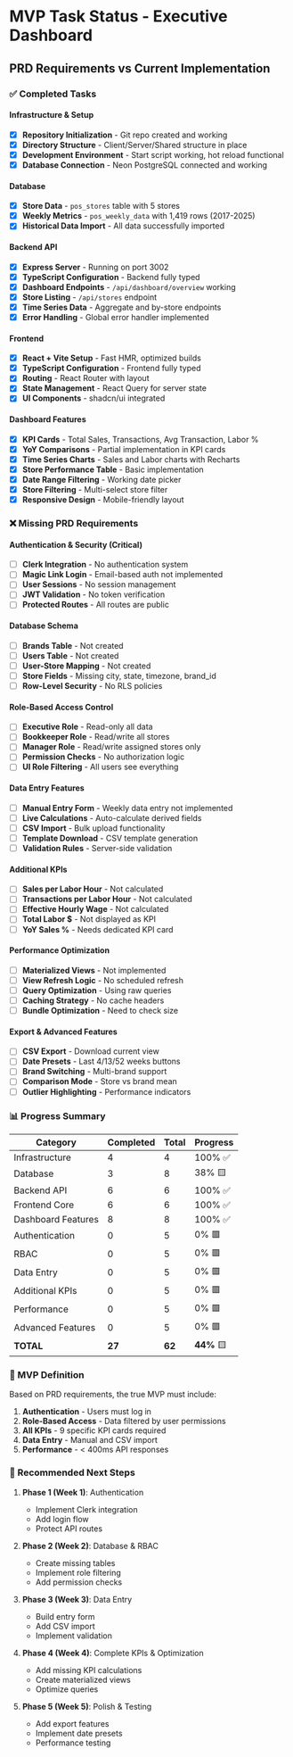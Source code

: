 # MVP Task Status - Executive Dashboard

## PRD Requirements vs Current Implementation

### ✅ Completed Tasks

#### Infrastructure & Setup
- [x] **Repository Initialization** - Git repo created and working
- [x] **Directory Structure** - Client/Server/Shared structure in place
- [x] **Development Environment** - Start script working, hot reload functional
- [x] **Database Connection** - Neon PostgreSQL connected and working

#### Database
- [x] **Store Data** - `pos_stores` table with 5 stores
- [x] **Weekly Metrics** - `pos_weekly_data` with 1,419 rows (2017-2025)
- [x] **Historical Data Import** - All data successfully imported

#### Backend API
- [x] **Express Server** - Running on port 3002
- [x] **TypeScript Configuration** - Backend fully typed
- [x] **Dashboard Endpoints** - `/api/dashboard/overview` working
- [x] **Store Listing** - `/api/stores` endpoint
- [x] **Time Series Data** - Aggregate and by-store endpoints
- [x] **Error Handling** - Global error handler implemented

#### Frontend
- [x] **React + Vite Setup** - Fast HMR, optimized builds
- [x] **TypeScript Configuration** - Frontend fully typed
- [x] **Routing** - React Router with layout
- [x] **State Management** - React Query for server state
- [x] **UI Components** - shadcn/ui integrated

#### Dashboard Features
- [x] **KPI Cards** - Total Sales, Transactions, Avg Transaction, Labor %
- [x] **YoY Comparisons** - Partial implementation in KPI cards
- [x] **Time Series Charts** - Sales and Labor charts with Recharts
- [x] **Store Performance Table** - Basic implementation
- [x] **Date Range Filtering** - Working date picker
- [x] **Store Filtering** - Multi-select store filter
- [x] **Responsive Design** - Mobile-friendly layout

### ❌ Missing PRD Requirements

#### Authentication & Security (Critical)
- [ ] **Clerk Integration** - No authentication system
- [ ] **Magic Link Login** - Email-based auth not implemented
- [ ] **User Sessions** - No session management
- [ ] **JWT Validation** - No token verification
- [ ] **Protected Routes** - All routes are public

#### Database Schema
- [ ] **Brands Table** - Not created
- [ ] **Users Table** - Not created
- [ ] **User-Store Mapping** - Not created
- [ ] **Store Fields** - Missing city, state, timezone, brand_id
- [ ] **Row-Level Security** - No RLS policies

#### Role-Based Access Control
- [ ] **Executive Role** - Read-only all data
- [ ] **Bookkeeper Role** - Read/write all stores
- [ ] **Manager Role** - Read/write assigned stores only
- [ ] **Permission Checks** - No authorization logic
- [ ] **UI Role Filtering** - All users see everything

#### Data Entry Features
- [ ] **Manual Entry Form** - Weekly data entry not implemented
- [ ] **Live Calculations** - Auto-calculate derived fields
- [ ] **CSV Import** - Bulk upload functionality
- [ ] **Template Download** - CSV template generation
- [ ] **Validation Rules** - Server-side validation

#### Additional KPIs
- [ ] **Sales per Labor Hour** - Not calculated
- [ ] **Transactions per Labor Hour** - Not calculated
- [ ] **Effective Hourly Wage** - Not calculated
- [ ] **Total Labor $** - Not displayed as KPI
- [ ] **YoY Sales %** - Needs dedicated KPI card

#### Performance Optimization
- [ ] **Materialized Views** - Not implemented
- [ ] **View Refresh Logic** - No scheduled refresh
- [ ] **Query Optimization** - Using raw queries
- [ ] **Caching Strategy** - No cache headers
- [ ] **Bundle Optimization** - Need to check size

#### Export & Advanced Features
- [ ] **CSV Export** - Download current view
- [ ] **Date Presets** - Last 4/13/52 weeks buttons
- [ ] **Brand Switching** - Multi-brand support
- [ ] **Comparison Mode** - Store vs brand mean
- [ ] **Outlier Highlighting** - Performance indicators

### 📊 Progress Summary

| Category | Completed | Total | Progress |
|----------|-----------|-------|----------|
| Infrastructure | 4 | 4 | 100% ✅ |
| Database | 3 | 8 | 38% 🟨 |
| Backend API | 6 | 6 | 100% ✅ |
| Frontend Core | 6 | 6 | 100% ✅ |
| Dashboard Features | 8 | 8 | 100% ✅ |
| Authentication | 0 | 5 | 0% 🟥 |
| RBAC | 0 | 5 | 0% 🟥 |
| Data Entry | 0 | 5 | 0% 🟥 |
| Additional KPIs | 0 | 5 | 0% 🟥 |
| Performance | 0 | 5 | 0% 🟥 |
| Advanced Features | 0 | 5 | 0% 🟥 |
| **TOTAL** | **27** | **62** | **44%** 🟨 |

### 🎯 MVP Definition

Based on PRD requirements, the true MVP must include:

1. **Authentication** - Users must log in
2. **Role-Based Access** - Data filtered by user permissions
3. **All KPIs** - 9 specific KPI cards required
4. **Data Entry** - Manual and CSV import
5. **Performance** - < 400ms API responses

### 🚀 Recommended Next Steps

1. **Phase 1 (Week 1)**: Authentication
   - Implement Clerk integration
   - Add login flow
   - Protect API routes

2. **Phase 2 (Week 2)**: Database & RBAC
   - Create missing tables
   - Implement role filtering
   - Add permission checks

3. **Phase 3 (Week 3)**: Data Entry
   - Build entry form
   - Add CSV import
   - Implement validation

4. **Phase 4 (Week 4)**: Complete KPIs & Optimization
   - Add missing KPI calculations
   - Create materialized views
   - Optimize queries

5. **Phase 5 (Week 5)**: Polish & Testing
   - Add export features
   - Implement date presets
   - Performance testing 